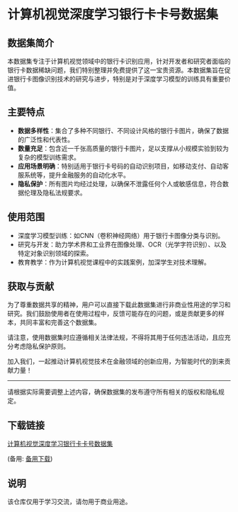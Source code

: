 # 计算机视觉深度学习银行卡卡号数据集

## 数据集简介

本数据集专注于计算机视觉领域中的银行卡识别应用，针对开发者和研究者面临的银行卡数据稀缺问题，我们特别整理并免费提供了这一宝贵资源。本数据集旨在促进银行卡图像识别技术的研究与进步，特别是对于深度学习模型的训练具有重要价值。

## 主要特点

- **数据多样性**：集合了多种不同银行、不同设计风格的银行卡图片，确保了数据的广泛性和代表性。
- **数量充足**：包含近一千张高质量的银行卡图片，足以支撑从小规模实验到较为复杂的模型训练需求。
- **应用场景明确**：特别适用于银行卡号码的自动识别项目，如移动支付、自动客服系统等，提升金融服务的自动化水平。
- **隐私保护**：所有图片均经过处理，以确保不泄露任何个人或敏感信息，符合数据伦理及隐私法规要求。

## 使用范围

- 深度学习模型训练：如CNN（卷积神经网络）用于银行卡图像分类与识别。
- 研究与开发：助力学术界和工业界在图像处理、OCR（光学字符识别）、以及特定对象识别领域的探索。
- 教育教学：作为计算机视觉课程中的实践案例，加深学生对技术理解。

## 获取与贡献

为了尊重数据共享的精神，用户可以直接下载此数据集进行非商业性用途的学习和研究。我们鼓励使用者在使用过程中，反馈可能存在的问题，或是贡献更多的样本，共同丰富和完善这个数据集。

请注意，使用数据集时应遵循相关法律法规，不得将其用于任何违法活动，且应充分考虑隐私保护原则。

加入我们，一起推动计算机视觉技术在金融领域的创新应用，为智能时代的到来贡献力量！

---

请根据实际需要调整上述内容，确保数据集的发布遵守所有相关的版权和隐私规定。

## 下载链接
[计算机视觉深度学习银行卡卡号数据集](https://pan.quark.cn/s/6a06689f208e) 

(备用: [备用下载](https://pan.baidu.com/s/1OjWf1xgQqsOXejg-ZNggLA?pwd=1234))

## 说明

该仓库仅用于学习交流，请勿用于商业用途。
